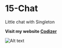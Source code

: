 # 15-Chat

Little chat with Singleton

**Visit my website [Codizer](http://codizer.com/)**

![Alt text](http://codizer.com/git-hub-img/chat-codizer.png "JAVA App Chat")